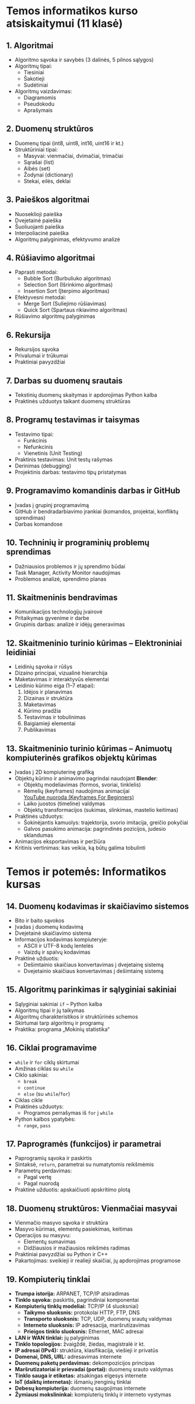 # Temos informatikos kurso atsiskaitymui (11 klasė)

## 1. Algoritmai
- Algoritmo sąvoka ir savybės (3 dalinės, 5 pilnos sąlygos)
- Algoritmų tipai:
  - Tiesiniai
  - Šakotieji
  - Sudėtiniai
- Algoritmų vaizdavimas:
  - Diagramomis
  - Pseudokodu
  - Aprašymais

## 2. Duomenų struktūros
- Duomenų tipai (int8, uint8, int16, uint16 ir kt.)
- Struktūriniai tipai:
  - Masyvai: vienmačiai, dvimačiai, trimačiai
  - Sąrašai (list)
  - Aibės (set)
  - Žodynai (dictionary)
  - Stekai, eilės, deklai

## 3. Paieškos algoritmai
- Nuoseklioji paieška
- Dvejetainė paieška
- Šuoliuojanti paieška
- Interpoliacinė paieška
- Algoritmų palyginimas, efektyvumo analizė

## 4. Rūšiavimo algoritmai
- Paprasti metodai:
  - Bubble Sort (Burbuliuko algoritmas)
  - Selection Sort (Išrinkimo algoritmas)
  - Insertion Sort (Įterpimo algoritmas)
- Efektyvesni metodai:
  - Merge Sort (Suliejimo rūšiavimas)
  - Quick Sort (Spartaus rikiavimo algoritmas)
- Rūšiavimo algoritmų palyginimas

## 6. Rekursija
- Rekursijos sąvoka
- Privalumai ir trūkumai
- Praktiniai pavyzdžiai

## 7. Darbas su duomenų srautais
- Tekstinių duomenų skaitymas ir apdorojimas Python kalba
- Praktinės užduotys taikant duomenų struktūras

## 8. Programų testavimas ir taisymas
- Testavimo tipai:
  - Funkcinis
  - Nefunkcinis
  - Vienetinis (Unit Testing)
- Praktinis testavimas: Unit testų rašymas
- Derinimas (debugging)
- Projektinis darbas: testavimo tipų pristatymas

## 9. Programavimo komandinis darbas ir GitHub
- Įvadas į grupinį programavimą
- GitHub ir bendradarbiavimo įrankiai (komandos, projektai, konfliktų sprendimas)
- Darbas komandose

## 10. Techninių ir programinių problemų sprendimas
- Dažniausios problemos ir jų sprendimo būdai
- Task Manager, Activity Monitor naudojimas
- Problemos analizė, sprendimo planas

## 11. Skaitmeninis bendravimas
- Komunikacijos technologijų įvairovė
- Pritaikymas gyvenime ir darbe
- Grupinis darbas: analizė ir idėjų generavimas

## 12. Skaitmeninio turinio kūrimas – Elektroniniai leidiniai
- Leidinių sąvoka ir rūšys
- Dizaino principai, vizualinė hierarchija
- Maketavimas ir interaktyvūs elementai
- Leidinio kūrimo eiga (1–7 etapai):
  1. Idėjos ir planavimas
  2. Dizainas ir struktūra
  3. Maketavimas
  4. Kūrimo pradžia
  5. Testavimas ir tobulinimas
  6. Baigiamieji elementai
  7. Publikavimas

## 13. Skaitmeninio turinio kūrimas – Animuotų kompiuterinės grafikos objektų kūrimas
- Įvadas į 2D kompiuterinę grafiką
- Objektų kūrimo ir animavimo pagrindai naudojant **Blender**:
  - Objektų modeliavimas (formos, svoriai, tinklelis)
  - Rėmelių (keyframes) naudojimas animacijai  
    [YouTube nuoroda (Keyframes For Beginners)](https://www.youtube.com/watch?v=Pb8kLcHOQzY&ab_channel=PIXXO3D)
  - Laiko juostos (timeline) valdymas
  - Objektų transformacijos (sukimas, slinkimas, mastelio keitimas)
- Praktinės užduotys:
  - Šokinėjantis kamuolys: trajektorija, svorio imitacija, greičio pokyčiai
  - Galvos pasukimo animacija: pagrindinės pozicijos, judesio sklandumas
- Animacijos eksportavimas ir peržiūra
- Kritinis vertinimas: kas veikia, ką būtų galima tobulinti

# Temos ir potemės: Informatikos kursas

## 14. Duomenų kodavimas ir skaičiavimo sistemos
- Bito ir baito sąvokos
- Įvadas į duomenų kodavimą
- Dvejetainė skaičiavimo sistema
- Informacijos kodavimas kompiuteryje:
  - ASCII ir UTF-8 kodų lentelės
  - Vaizdų ir spalvų kodavimas
- Praktinė užduotis:
  - Dešimtainio skaičiaus konvertavimas į dvejetainę sistemą
  - Dvejetainio skaičiaus konvertavimas į dešimtainę sistemą

## 15. Algoritmų parinkimas ir sąlyginiai sakiniai
- Sąlyginiai sakiniai `if` – Python kalba
- Algoritmų tipai ir jų taikymas
- Algoritmų charakteristikos ir struktūrinės schemos
- Skirtumai tarp algoritmų ir programų
- Praktika: programa „Mokinių statistika“

## 16. Ciklai programavime
- `while` ir `for` ciklų skirtumai
- Amžinas ciklas su `while`
- Ciklo sakiniai:
  - `break`
  - `continue`
  - `else` (su `while`/`for`)
- Ciklas cikle
- Praktinės užduotys:
  - Programos perrašymas iš `for` į `while`
- Python kalbos ypatybės:
  - `range`, `pass`

## 17. Paprogramės (funkcijos) ir parametrai
- Paprogramių sąvoka ir paskirtis
- Sintaksė, `return`, parametrai su numatytomis reikšmėmis
- Parametrų perdavimas:
  - Pagal vertę
  - Pagal nuorodą
- Praktinė užduotis: apskaičiuoti apskritimo plotą

## 18. Duomenų struktūros: Vienmačiai masyvai
- Vienmačio masyvo sąvoka ir struktūra
- Masyvo kūrimas, elementų pasiekimas, keitimas
- Operacijos su masyvu:
  - Elementų sumavimas
  - Didžiausios ir mažiausios reikšmės radimas
- Praktiniai pavyzdžiai su Python ir C++
- Pakartojimas: sveikieji ir realieji skaičiai, jų apdorojimas programose

## 19. Kompiuterių tinklai
- **Trumpa istorija:** ARPANET, TCP/IP atsiradimas
- **Tinklo sąvoka:** paskirtis, pagrindiniai komponentai
- **Kompiuterių tinklų modeliai:** TCP/IP (4 sluoksniai)
  - **Taikymo sluoksnis:** protokolai HTTP, FTP, DNS
  - **Transporto sluoksnis:** TCP, UDP, duomenų srautų valdymas
  - **Interneto sluoksnis:** IP adresacija, maršrutizavimas
  - **Prieigos tinklo sluoksnis:** Ethernet, MAC adresai
- **LAN ir WAN tinklai:** jų palyginimas
- **Tinklo topologijos:** žvaigždė, žiedas, magistralė ir kt.
- **IP adresai (IPv4):** struktūra, klasifikacija, viešieji ir privatūs
- **Domenai, DNS, URL:** adresavimas internete
- **Duomenų paketų perdavimas:** dekompozicijos principas
- **Maršrutizatoriai ir prievadai (portai):** duomenų srauto valdymas
- **Tinklo sauga ir etiketas:** atsakingas elgesys internete
- **IoT (daiktų internetas):** išmanių įrenginių tinklai
- **Debesų kompiuterija:** duomenų saugojimas internete
- **Žymiausi mokslininkai:** kompiuterių tinklų ir interneto vystymas
